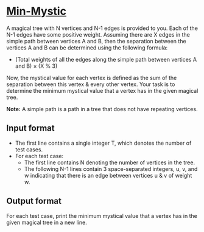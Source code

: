 # [Min-Mystic][link]

A magical tree with N vertices and N-1 edges is provided to you. Each of the N-1 edges have some positive weight. Assuming there are X edges in the simple path between vertices A and B, then the separation between the vertices A and B can be determined using the following formula:

- (Total weights of all the edges along the simple path between vertices A and B) × (X % 3)

Now, the mystical value for each vertex is defined as the sum of the separation between this vertex & every other vertex. Your task is to determine the minimum mystical value that a vertex has in the given magical tree.

**Note:** A simple path is a path in a tree that does not have repeating vertices.

## Input format

- The first line contains a single integer T, which denotes the number of test cases.
- For each test case:
  - The first line contains N denoting the number of vertices in the tree.
  - The following N-1 lines contain 3 space-separated integers, u, v, and w indicating that there is an edge between vertices u & v of weight w.

## Output format

For each test case, print the minimum mystical value that a vertex has in the given magical tree in a new line.

[link]: https://www.hackerearth.com/practice/algorithms/graphs/depth-first-search/practice-problems/algorithm/min-mystic-3c780194/
